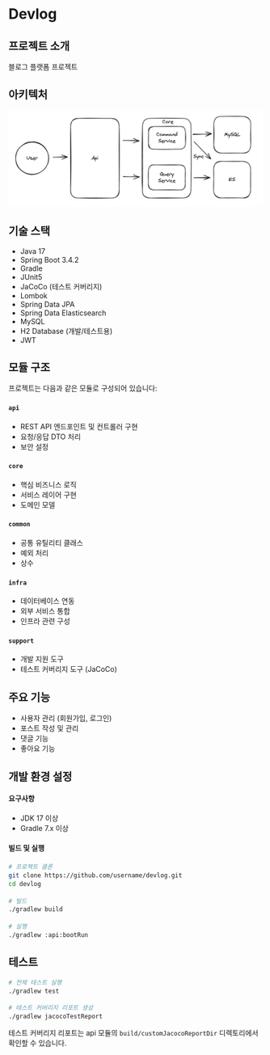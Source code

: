 # Devlog

## 프로젝트 소개

블로그 플랫폼 프로젝트

## 아키텍처

![CQRS_SYNC.png](CQRS_SYNC.png)

## 기술 스택

- Java 17
- Spring Boot 3.4.2
- Gradle
- JUnit5
- JaCoCo (테스트 커버리지)
- Lombok
- Spring Data JPA
- Spring Data Elasticsearch
- MySQL
- H2 Database (개발/테스트용)
- JWT

## 모듈 구조

프로젝트는 다음과 같은 모듈로 구성되어 있습니다:

#### `api`

- REST API 엔드포인트 및 컨트롤러 구현
- 요청/응답 DTO 처리
- 보안 설정

#### `core`

- 핵심 비즈니스 로직
- 서비스 레이어 구현
- 도메인 모델

#### `common`

- 공통 유틸리티 클래스
- 예외 처리
- 상수

#### `infra`

- 데이터베이스 연동
- 외부 서비스 통합
- 인프라 관련 구성

#### `support`

- 개발 지원 도구
- 테스트 커버리지 도구 (JaCoCo)

## 주요 기능

- 사용자 관리 (회원가입, 로그인)
- 포스트 작성 및 관리
- 댓글 기능
- 좋아요 기능

## 개발 환경 설정

#### 요구사항

- JDK 17 이상
- Gradle 7.x 이상

#### 빌드 및 실행

```bash
# 프로젝트 클론
git clone https://github.com/username/devlog.git
cd devlog

# 빌드
./gradlew build

# 실행
./gradlew :api:bootRun
```

## 테스트

```bash
# 전체 테스트 실행
./gradlew test

# 테스트 커버리지 리포트 생성
./gradlew jacocoTestReport
```

테스트 커버리지 리포트는 api 모듈의 `build/customJacocoReportDir` 디렉토리에서 확인할 수 있습니다.
